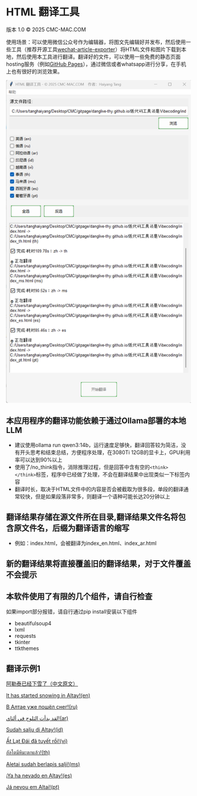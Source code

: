 # HTML 翻译工具

版本 1.0 © 2025 CMC-MAC.COM

使用场景：可以使用微信公众号作为编辑器，将图文先编辑好并发布，然后使用一些工具（推荐开源工具[wechat-article-exporter](https://github.com/wechat-article/wechat-article-exporter)）将HTML文件和图片下载到本地，然后使用本工具进行翻译。翻译好的文件，可以使用一些免费的静态页面hosting服务（例如[GitHub Pages](https://pages.github.com/)），通过微信或者whatsapp进行分享，在手机上也有很好的浏览效果。

![界面](./translate_app.png)

## 本应用程序的翻译功能依赖于通过Ollama部署的本地LLM
            
- 建议使用ollama run qwen3:14b，运行速度足够快，翻译回答较为简洁，没有开头思考和结束总结，方便程序处理，在3080Ti 12GB的显卡上，GPU利用率可以达到90%以上
- 使用了/no_think指令，消除推理过程，但是回答中含有空的`<think> </think>`标签，程序中已经做了处理，不会在翻译结果中出现类似一下标签内容
- 翻译时长，取决于HTML文件中的内容是否会被截取为很多段，单段的翻译通常较快，但是如果段落非常多，则翻译一个语种可能长达20分钟以上


## 翻译结果存储在源文件所在目录,翻译结果文件名将包含原文件名，后缀为翻译语言的缩写

- 例如：index.html，会被翻译为index_en.html、index_ar.html

## 新的翻译结果将直接覆盖旧的翻译结果，对于文件覆盖不会提示

## 本软件使用了有限的几个组件，请自行检查

如果import部分报错，请自行通过pip install安装以下组件

- beautifulsoup4
- lxml
- requests
- tkinter
- ttkthemes

## 翻译示例1

[阿勒泰已经下雪了（中文原文）](https://danglive-thy.github.io/%E9%98%BF%E5%8B%92%E6%B3%B0%E5%B7%B2%E7%BB%8F%E4%B8%8B%E9%9B%AA%E4%BA%86/index.html)

[It has started snowing in Altay!(en)](https://danglive-thy.github.io/%E9%98%BF%E5%8B%92%E6%B3%B0%E5%B7%B2%E7%BB%8F%E4%B8%8B%E9%9B%AA%E4%BA%86/index_en.html)

[В Алтае уже пошёл снег!(ru)](https://danglive-thy.github.io/%E9%98%BF%E5%8B%92%E6%B3%B0%E5%B7%B2%E7%BB%8F%E4%B8%8B%E9%9B%AA%E4%BA%86/index_ru.html)

[لقد بدأت الثلوج في ألتاي!(ar)](https://danglive-thy.github.io/%E9%98%BF%E5%8B%92%E6%B3%B0%E5%B7%B2%E7%BB%8F%E4%B8%8B%E9%9B%AA%E4%BA%86/index_ar.html)

[Sudah salju di Altay!(id)](https://danglive-thy.github.io/%E9%98%BF%E5%8B%92%E6%B3%B0%E5%B7%B2%E7%BB%8F%E4%B8%8B%E9%9B%AA%E4%BA%86/index_id.html)

[Ất Lạt Đái đã tuyết rồi!(vi)](https://danglive-thy.github.io/%E9%98%BF%E5%8B%92%E6%B3%B0%E5%B7%B2%E7%BB%8F%E4%B8%8B%E9%9B%AA%E4%BA%86/index_vi.html)

[อัลไตมีหิมะตกแล้ว!(th)](https://danglive-thy.github.io/%E9%98%BF%E5%8B%92%E6%B3%B0%E5%B7%B2%E7%BB%8F%E4%B8%8B%E9%9B%AA%E4%BA%86/index_th.html)

[Aletai sudah berlapis salji!(ms)](https://danglive-thy.github.io/%E9%98%BF%E5%8B%92%E6%B3%B0%E5%B7%B2%E7%BB%8F%E4%B8%8B%E9%9B%AA%E4%BA%86/index_ms.html)

[¡Ya ha nevado en Altay!(es)](https://danglive-thy.github.io/%E9%98%BF%E5%8B%92%E6%B3%B0%E5%B7%B2%E7%BB%8F%E4%B8%8B%E9%9B%AA%E4%BA%86/index_es.html)

[Já nevou em Altai!(pt)](https://danglive-thy.github.io/%E9%98%BF%E5%8B%92%E6%B3%B0%E5%B7%B2%E7%BB%8F%E4%B8%8B%E9%9B%AA%E4%BA%86/index_pt.html)

